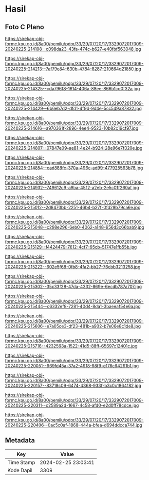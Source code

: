 # Hasil

## Foto C Plano

https://sirekap-obj-formc.kpu.go.id/8a00/pemilu/pdpr/33/29/07/20/17/3329072017009-20240225-214108--c098da23-43fa-474c-b627-e40fbf563048.jpg

https://sirekap-obj-formc.kpu.go.id/8a00/pemilu/pdpr/33/29/07/20/17/3329072017009-20240225-214213--7af79e84-630b-4784-8287-210664d21850.jpg

https://sirekap-obj-formc.kpu.go.id/8a00/pemilu/pdpr/33/29/07/20/17/3329072017009-20240225-214325--cda796f8-1814-406a-88ee-866b1cd0f32a.jpg

https://sirekap-obj-formc.kpu.go.id/8a00/pemilu/pdpr/33/29/07/20/17/3329072017009-20240225-214429--6b6eb7d2-dfd1-4f9d-9d4e-5cc549a87832.jpg

https://sirekap-obj-formc.kpu.go.id/8a00/pemilu/pdpr/33/29/07/20/17/3329072017009-20240225-214616--a970361f-2896-4ee4-9523-10b82c19cf97.jpg

https://sirekap-obj-formc.kpu.go.id/8a00/pemilu/pdpr/33/29/07/20/17/3329072017009-20240225-214807--07847e09-ae81-4e24-b924-28e96e7f020e.jpg

https://sirekap-obj-formc.kpu.go.id/8a00/pemilu/pdpr/33/29/07/20/17/3329072017009-20240225-214854--cad888fc-370a-496c-ad99-477925563b78.jpg

https://sirekap-obj-formc.kpu.go.id/8a00/pemilu/pdpr/33/29/07/20/17/3329072017009-20240225-214932--749612c9-a9ba-4512-a2eb-2e5c01f260af.jpg

https://sirekap-obj-formc.kpu.go.id/8a00/pemilu/pdpr/33/29/07/20/17/3329072017009-20240225-215012--2d8470bb-2251-46b4-b27f-0fd28b79ca6e.jpg

https://sirekap-obj-formc.kpu.go.id/8a00/pemilu/pdpr/33/29/07/20/17/3329072017009-20240225-215048--c298e296-6eb0-4062-a148-956d3c66bab9.jpg

https://sirekap-obj-formc.kpu.go.id/8a00/pemilu/pdpr/33/29/07/20/17/3329072017009-20240225-215129--f4424479-7612-4cf7-95cb-51747e1fb55b.jpg

https://sirekap-obj-formc.kpu.go.id/8a00/pemilu/pdpr/33/29/07/20/17/3329072017009-20240225-215222--602e5f68-0fb8-4fa2-bb27-76cbb3213258.jpg

https://sirekap-obj-formc.kpu.go.id/8a00/pemilu/pdpr/33/29/07/20/17/3329072017009-20240225-215302--35c33f28-47da-4332-869e-6ecdb787a707.jpg

https://sirekap-obj-formc.kpu.go.id/8a00/pemilu/pdpr/33/29/07/20/17/3329072017009-20240225-215444--c6332ef8-7281-40d4-8da1-3baeeaf54e6a.jpg

https://sirekap-obj-formc.kpu.go.id/8a00/pemilu/pdpr/33/29/07/20/17/3329072017009-20240225-215606--e7a05ce3-df23-481b-a902-b7e06e8c1de8.jpg

https://sirekap-obj-formc.kpu.go.id/8a00/pemilu/pdpr/33/29/07/20/17/3329072017009-20240225-215716--4232563a-1522-41d5-88ff-65697c12401c.jpg

https://sirekap-obj-formc.kpu.go.id/8a00/pemilu/pdpr/33/29/07/20/17/3329072017009-20240225-220051--969fd45a-37a2-4918-98f9-e176c64291b1.jpg

https://sirekap-obj-formc.kpu.go.id/8a00/pemilu/pdpr/33/29/07/20/17/3329072017009-20240225-220157--83718c09-6474-4368-933f-b3c0c1864182.jpg

https://sirekap-obj-formc.kpu.go.id/8a00/pemilu/pdpr/33/29/07/20/17/3329072017009-20240225-220311--c2589a2d-1667-4c58-afd0-e2d0ff78cdce.jpg

https://sirekap-obj-formc.kpu.go.id/8a00/pemilu/pdpr/33/29/07/20/17/3329072017009-20240225-220406--0ac5c0af-1868-444a-bfea-d694ddcca744.jpg


## Metadata

| Key        | Value               |
| ---------- | ------------------- |
| Time Stamp | 2024-02-25 23:03:41 |
| Kode Dapil | 3309                |



